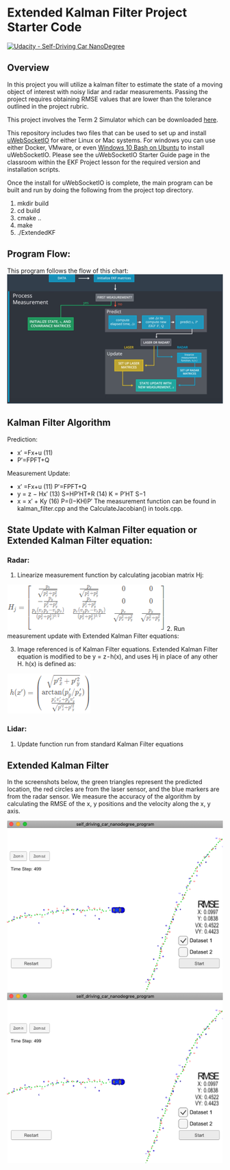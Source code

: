 # Extended Kalman Filter Project Starter Code
[![Udacity - Self-Driving Car NanoDegree](https://s3.amazonaws.com/udacity-sdc/github/shield-carnd.svg)](http://www.udacity.com/drive)

## Overview
In this project you will utilize a kalman filter to estimate the state of a moving object of interest with noisy lidar and radar measurements. Passing the project requires obtaining RMSE values that are lower than the tolerance outlined in the project rubric. 

This project involves the Term 2 Simulator which can be downloaded [here](https://github.com/udacity/self-driving-car-sim/releases).

This repository includes two files that can be used to set up and install [uWebSocketIO](https://github.com/uWebSockets/uWebSockets) for either Linux or Mac systems. For windows you can use either Docker, VMware, or even [Windows 10 Bash on Ubuntu](https://www.howtogeek.com/249966/how-to-install-and-use-the-linux-bash-shell-on-windows-10/) to install uWebSocketIO. Please see the uWebSocketIO Starter Guide page in the classroom within the EKF Project lesson for the required version and installation scripts.

Once the install for uWebSocketIO is complete, the main program can be built and run by doing the following from the project top directory.

1. mkdir build
2. cd build
3. cmake ..
4. make
5. ./ExtendedKF

## Program Flow:
This program follows the flow of this chart:
<img src="./Docs/Overview.png">


## Kalman Filter Algorithm
Prediction:
* x′ =Fx+u (11)
* P′=FPFT+Q

Measurement Update:
* x′ =Fx+u (11) P′=FPFT+Q
* y = z − Hx′ (13) S=HP′HT+R (14) K = P′HT S−1
* x = x′ + Ky (16) P=(I−KH)P′
The measurement function can be found in kalman_filter.cpp and the CalculateJacobian() in tools.cpp.

## State Update with Kalman Filter equation or Extended Kalman Filter equation:
### Radar:
1. Linearize measurement function by calculating jacobian matrix Hj:

<img src="./Docs/jacobian matrix Hj.png">
2. Run measurement update with Extended Kalman Filter equations:

3. Image referenced is of Kalman Filter equations. Extended Kalman Filter equation is modified to be y = z - h(x), and uses Hj in place of any other H. h(x) is defined as:

<img src="./Docs/jacobian matrix Hx.png">

### Lidar:
1. Update function run from standard Kalman Filter equations

## Extended Kalman Filter

In the screenshots below, the green triangles represent the predicted location, the red circles are from the laser sensor, and the blue markers are from the radar sensor. We measure the accuracy of the algorithm by calculating the RMSE of the x, y positions and the velocity along the x, y axis.

<img src="./Docs/Extended_Kalman_Filter_1.png">
<img src="./Docs/Extended_Kalman_Filter_1.png">

